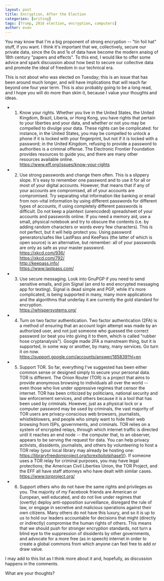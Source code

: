 ```yaml
---
layout: post
title: Encryption, After the Election
categories: [writing]
tags: [Trump, 2016 election, encryption, computers]
author: evan
---
```

You may know that I'm a big proponent of strong encryption -- "tin foil hat" stuff, if you want. I think it's important that we, collectively, secure our private data, since the 0s and 1s of data have become the modern analog of 18th century "papers and effects". To this end, I would like to offer some advice and spark discussion about how best to secure our collective data and promote the ideal of freedom in our technical era.

This is not about who was elected on Tuesday; this is an issue that has been around much longer, and will have implications that will reach far beyond one four year term. This is also probably going to be a long read, and I hope you will do more than skim it, because I value your thoughts and ideas.

- 1. Know your rights. Whether you live in the United States, the United Kingdom, Brazil, Liberia, or Hong Kong, you have rights that pertain to your liberties and your data, and whether or not you may be compelled to divulge your data. These rights can be complicated: for instance, in the United States, you may be compelled to unlock a phone if it is locked with your fingerprint, but not if it is locked with a password; in the United Kingdom, refusing to provide a password to authorities is a criminal offense. The Electronic Frontier Foundation provides resources to guide you, and there are many other resources available online.  
 https://www.eff.org/issues/know-your-rights  

- 2. Use strong passwords and change them often. This is a slippery slope. It's easy to remember one password and to use it for all or most of your digital accounts. However, that means that if any of your accounts are compromised, all of your accounts are compromised. Try separating vital information like banking or email from non-vital information by using different passwords for different types of accounts, if using completely different passwords is difficult. Do not keep a plaintext (unencoded) spreadsheet of your accounts and passwords online. If you need a memory aid, use a small, physical notebook and try to obscure the contents (i.e. by adding random characters or words every few characters). This is not perfect, but it will help protect you. Using password generators/safes like LastPass and KeePass (the latter of which is open source) is an alternative, but remember: all of your passwords are only as safe as your master password.  
https://xkcd.com/936/  
https://xkcd.com/792/  
http://keepass.info/  
https://www.lastpass.com/  

- 3. Use secure messaging. Look into GnuPGP if you need to send sensitive emails, and join Signal (an end to end encrypted messaging app for texting). Signal is dead simple and PGP, while it's more complicated, is being supported in many, many more applications and the algorithms that underlay it are currently the gold standard for encryption.  
https://whispersystems.org/  

- 4. Turn on two factor authentication. Two factor authentication (2FA) is a method of ensuring that an account login attempt was made by an authorized user, and not just someone who guessed the correct password (or beat you into giving it to them, which is called "rubber hose cryptanalysis"). Google made 2FA a mainstream thing, but it is supported, in some way or another, by many, many services. Go turn it on now.  
https://support.google.com/accounts/answer/185839?hl=en  

- 5. Support TOR. So far, everything I've suggested has been either common sense or designed simply to secure your personal data. TOR is different. The Onion Router (TOR) is a project that aims to provide anonymous browsing to individuals all over the world -- even those who live under oppressive regimes that censor the internet. TOR has been criticized by politicians, national security and law enforcement services, and others because it is a tool that has been used by criminals. However, just as a physical lock or a computer password may be used by criminals, the vast majority of TOR users are privacy-conscious web browsers, journalists, whistleblowers, and people who simply want to hide their web browsing from ISPs, governments, and criminals. TOR relies on a system of encrypted relays, through which internet traffic is directed until it reaches an end node -- the computer that, to an observer, appears to be serving the request for data. You can help privacy activists, dissidents, journalists, and others by volunteering to host a TOR relay (your local library may already be hosting one: https://libraryfreedomproject.org/torexitpilotphase1/). If someone uses a TOR relay for criminal purposes, you may have legal protections; the American Civil Liberties Union, the TOR Project, and the EFF all have staff attorneys who have dealt with similar cases.  
https://www.torproject.org/  

- 6. Support others who do not have the same rights and privileges as you. The majority of my Facebook friends are American or European, well educated, and do not live under regimes that (overtly) deploy anti-opposition surveillance, disregard the rule of law, or engage in secretive and malicious operations against their own citizens. Many others do not have this luxury, and so it is up to us to hold our leaders accountable for decisions that might (directly or indirectly) compromise the human rights of others. This means that we should push for stronger encryption standards, not turn a blind eye to the suppression of dissidents by other governments, and advocate for a more free (as in speech) internet in order to create a global commons from which anyone can feel free to add or draw value.

I may add to this list as I think more about it and, hopefully, as discussion happens in the comments.

What are your thoughts?
